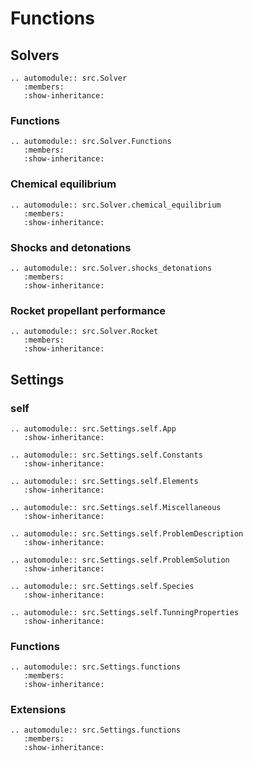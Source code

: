# Functions

## Solvers

```{eval-rst}
.. automodule:: src.Solver
   :members:
   :show-inheritance:
```

### Functions

```{eval-rst}
.. automodule:: src.Solver.Functions
   :members:
   :show-inheritance:
```

### Chemical equilibrium

```{eval-rst}
.. automodule:: src.Solver.chemical_equilibrium
   :members:
   :show-inheritance:
```

### Shocks and detonations

```{eval-rst}
.. automodule:: src.Solver.shocks_detonations
   :members:
   :show-inheritance:
```

### Rocket propellant performance

```{eval-rst}
.. automodule:: src.Solver.Rocket
   :members:
   :show-inheritance:
```

## Settings

### self

```{eval-rst}
.. automodule:: src.Settings.self.App
   :show-inheritance:
```

```{eval-rst}
.. automodule:: src.Settings.self.Constants
   :show-inheritance:
```

```{eval-rst}
.. automodule:: src.Settings.self.Elements
   :show-inheritance:
```

```{eval-rst}
.. automodule:: src.Settings.self.Miscellaneous
   :show-inheritance:
```

```{eval-rst}
.. automodule:: src.Settings.self.ProblemDescription
   :show-inheritance:
```

```{eval-rst}
.. automodule:: src.Settings.self.ProblemSolution
   :show-inheritance:
```

```{eval-rst}
.. automodule:: src.Settings.self.Species
   :show-inheritance:
```

```{eval-rst}
.. automodule:: src.Settings.self.TunningProperties
   :show-inheritance:
```

### Functions

```{eval-rst}
.. automodule:: src.Settings.functions
   :members:
   :show-inheritance:
```

### Extensions

```{eval-rst}
.. automodule:: src.Settings.functions
   :members:
   :show-inheritance:
```
